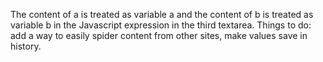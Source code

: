 The content of a is treated as variable a and the content of b is treated as variable b in the Javascript expression in the third textarea. 
Things to do: add a way to easily spider content from other sites, make values save in history.
